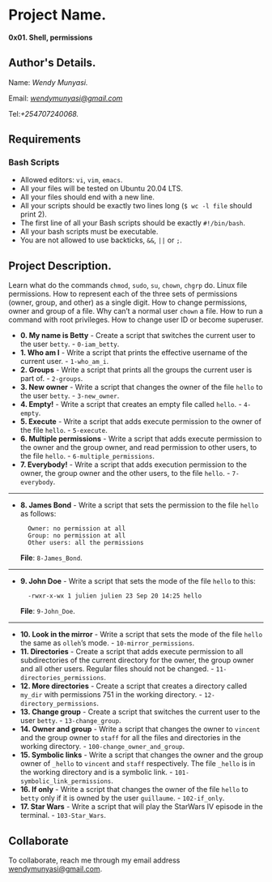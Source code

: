 # Project Name.
**0x01. Shell, permissions**

## Author's Details.
Name: *Wendy Munyasi.*

Email: *wendymunyasi@gmail.com*

Tel:*+254707240068.*

##  Requirements

### Bash Scripts
*   Allowed editors: `vi`, `vim`, `emacs`.
*   All your files will be tested on Ubuntu 20.04 LTS.
*   All your files should end with a new line.
*   All your scripts should be exactly two lines long (`$ wc -l file` should print 2).
*   The first line of all your Bash scripts should be exactly `#!/bin/bash`.
*   All your bash scripts must be executable.
*   You are not allowed to use backticks, `&&`, `||` or `;`.

## Project Description.
Learn what do the commands `chmod`, `sudo`, `su`, `chown`, `chgrp` do.
Linux file permissions.
How to represent each of the three sets of permissions (owner, group, and other) as a single digit.
How to change permissions, owner and group of a file.
Why can’t a normal user `chown` a file.
How to run a command with root privileges.
How to change user ID or become superuser.

* **0. My name is Betty** - Create a script that switches the current user to the user `betty`. - `0-iam_betty`.
* **1. Who am I** - Write a script that prints the effective username of the current user. - `1-who_am_i`.
* **2. Groups** - Write a script that prints all the groups the current user is part of. - `2-groups`.
* **3. New owner** - Write a script that changes the owner of the file `hello` to the user `betty`. - `3-new_owner`.
* **4. Empty!** - Write a script that creates an empty file called `hello`. - `4-empty`.
* **5. Execute** - Write a script that adds execute permission to the owner of the file `hello`. - `5-execute`.
* **6. Multiple permissions** - Write a script that adds execute permission to the owner and the group owner, and read permission to other users, to the file `hello`. - `6-multiple_permissions`.
* **7. Everybody!** - Write a script that adds execution permission to the owner, the group owner and the other users, to the file `hello`. - `7-everybody`.
---
* **8. James Bond** - Write a script that sets the permission to the file `hello` as follows:

        Owner: no permission at all
        Group: no permission at all
        Other users: all the permissions
    **File**: `8-James_Bond`.
---
* **9. John Doe** - Write a script that sets the mode of the file `hello` to this:

        -rwxr-x-wx 1 julien julien 23 Sep 20 14:25 hello
    **File**: `9-John_Doe`.
---
* **10. Look in the mirror** - Write a script that sets the mode of the file `hello` the same as `olleh`’s mode. - `10-mirror_permissions`.
* **11. Directories** - Create a script that adds execute permission to all subdirectories of the current directory for the owner, the group owner and all other users. Regular files should not be changed. - `11-directories_permissions`.
* **12. More directories** - Create a script that creates a directory called `my_dir` with permissions 751 in the working directory. - `12-directory_permissions`.
* **13. Change group** - Create a script that switches the current user to the user `betty`. - `13-change_group`.
* **14. Owner and group** - Write a script that changes the owner to `vincent` and the group owner to `staff` for all the files and directories in the working directory. - `100-change_owner_and_group`.
* **15. Symbolic links** - Write a script that changes the owner and the group owner of `_hello` to `vincent` and `staff` respectively. The file `_hello` is in the working directory and is a symbolic link. - `101-symbolic_link_permissions`.
* **16. If only** - Write a script that changes the owner of the file `hello` to `betty` only if it is owned by the user `guillaume`. - `102-if_only`.
* **17. Star Wars** - Write a script that will play the StarWars IV episode in the terminal. - `103-Star_Wars`.

## Collaborate

To collaborate, reach me through my email address wendymunyasi@gmail.com.

